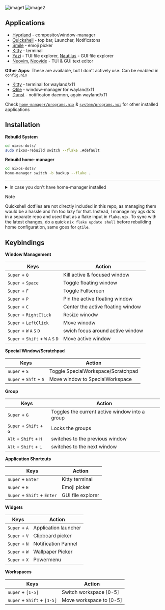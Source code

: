 ![image1](https://ik.imagekit.io/rayshold/dotfiles/hyprland-gruvbox-02.png)
![image2](https://ik.imagekit.io/rayshold/dotfiles/ags/wallpaper-picker-v2.webp)

## Applications

- [Hyprland](https://hyprland.org/) - compositor/window-manager
- [Quickshell](https://quickshell.outfoxxed.me/) - top bar, Launcher, Notificatons
- [Smile](https://github.com/mijorus/smile) - emoji picker
- [Kitty](https://github.com/kovidgoyal/kitty) - terminal
- [Yazi](https://github.com/sxyazi/yazi) - TUI file explorer, [Nautilus](https://apps.gnome.org/en-GB/Nautilus/) - GUI file explorer
- [Neovim](https://github.com/neovim/neovim), [Neovide](https://github.com/neovide/neovide) - TUI & GUI text editor

**Other Apps**: These are available, but I don't actively use. Can be enabled in `config.nix`

- [Kitty](https://github.com/kovidgoyal/kitty) - terminal for wayland/x11
- [Qtile](https://github.com/qtile/qtile) - window-manager for wayland/x11
- [Dunst](https://github.com/dunst-project/dunst) - notificaton daemon, again wayland/x11

Check [`home-manager/programs.nix`](https://github.com/ImRayy/nixos-dots/blob/master/home-manager/programs.nix) & [`system/programs.nxi`](https://github.com/ImRayy/nixos-dots/blob/master/system/programs.nix) for other installed applications

## Installation

**Rebuild System**

```bash
cd nixos-dots/
sudo nixos-rebuild switch --flake .#default
```

**Rebuild home-manager**

```bash
cd nixos-dots/
home-manager switch -b backup --flake .
```

---

<details>
  <summary>In case you don't have home-manager installed
</summary>
  
#### Install home-manager as standalone...

```bash
nix-channel --add https://github.com/nix-community/home-manager/archive/master.tar.gz home-manager
nix-channel --update
nix-shell '<home-manager>' -A install
```

One common error I often face while installing home-manager...

```bash
error: file 'home-manager' was not found in the Nix search path (add it using $NIX_PATH or -I)
```

To fix this

```bash
export NIX_PATH=$HOME/.nix-defexpr/channels:/nix/var/nix/profiles/per-user/root/channels${NIX_PATH:+:$NIX_PATH}

# And then run
nix-shell '<home-manager>' -A install
```

</details>

> [!NOTE]
> Quickshell dotfiles are not directly included in this repo, as managing them would be a hassle and I'm too lazy for that. Instead, I manage my ags dots in a separate repo and used that as a flake input in `flake.nix`. To sync with the latest changes, do a quick `nix flake update shell` before rebuilding home configuration, same goes for `qtile`.

## Keybindings

**Window Management**

| Keys                                | Action                            |
| ----------------------------------- | --------------------------------- |
| `Super` + `Q`                       | Kill active & focused window      |
| `Super` + `Space`                   | Toggle floating window            |
| `Super` + `F`                       | Toggle Fullscreen                 |
| `Super` + `P`                       | Pin the active floating window    |
| `Super` + `C`                       | Center the active floating window |
| `Super` + `RightClick`              | Resize winodw                     |
| `Super` + `LeftClick`               | Move winodw                       |
| `Super` + `W` `A` `S` `D`           | swich focus around active window  |
| `Super` + `Shift` + `W` `A` `S` `D` | Move active window                |

**Special Window/Scratchpad**

| Keys                   | Action                             |
| ---------------------- | ---------------------------------- |
| `Super` + `S`          | Toggle SpecialWorkspace/Scratchpad |
| `Super` + `Shft` + `S` | Move window to SpecialWorkspace    |

**Group**

| Keys                    | Action                                         |
| ----------------------- | ---------------------------------------------- |
| `Super` + `G`           | Toggles the current active window into a group |
| `Super` + `Shift` + `G` | Locks the groups                               |
| `Alt` + `Shift` + `H`   | switches to the previous window                |
| `Alt` + `Shift` + `L`   | switches to the next window                    |

**Application Shortcuts**

| Keys                        | Action            |
| --------------------------- | ----------------- |
| `Super` + `Enter`           | Kitty terminal    |
| `Super` + `E`               | Emoji picker      |
| `Super` + `Shift` + `Enter` | GUI file explorer |

**Widgets**

| Keys          | Action               |
| ------------- | -------------------- |
| `Super` + `A` | Application launcher |
| `Super` + `V` | Clipboard picker     |
| `Super` + `N` | Notification Pannel  |
| `Super` + `W` | Wallpaper Picker     |
| `Super` + `X` | Powermenu            |

**Workspaces**

| Keys                        | Action                  |
| --------------------------- | ----------------------- |
| `Super` + `[1-5]`           | Switch workspace [0-5]  |
| `Super` + `Shift` + `[1-5]` | Move workspace to [0-5] |

